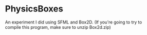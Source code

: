 # PhysicsBoxes
An experiment I did using SFML and Box2D. (If you're going to try to compile this program, make sure to unzip Box2d.zip)
